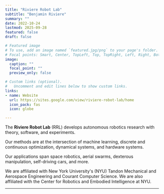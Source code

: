 ```yaml
---
title: "Riviere Robot Lab"
subtitle: "Benjamin Riviere"
summary: ""
date: 2022-10-24
lastmod: 2025-09-28
featured: false
draft: false

# Featured image
# To use, add an image named `featured.jpg/png` to your page's folder.
# Focal points: Smart, Center, TopLeft, Top, TopRight, Left, Right, BottomLeft, Bottom, BottomRight.
image:
  caption: ""
  focal_point: ""
  preview_only: false

# Custom links (optional).
#   Uncomment and edit lines below to show custom links.
links:
- name: Website
  url: https://sites.google.com/view/riviere-robot-lab/home
  icon_pack: fas
  icon: globe

---
```


The **Riviere Robot Lab** (RRL) develops autonomous robotics research with theory, software, and experiments. 

Our methods are at the intersection of machine learning, discrete and continuous optimization, dynamical systems, and hardware systems. 

Our applications span space robotics, aerial swarms, dexterous manipulation, self-driving cars, and more. 

We are affiliated with New York University's (NYU) Tandon Mechanical and Aerospace Engineering and Courant Computer Science. We are also affiliated with the Center for Robotics and Embodied Intelligence at NYU. 

---